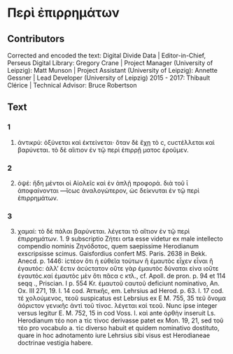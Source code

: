 # Περὶ ἐπιρρημάτων  

## Contributors  
Corrected and encoded the text: Digital Divide Data | Editor-in-Chief, Perseus Digital Library: Gregory Crane | Project Manager (University of Leipzig): Matt Munson | Project Assistant (University of Leipzig): Annette Gessner | Lead Developer (University of Leipzig) 2015 - 2017: Thibault Clérice | Technical Advisor: Bruce Robertson  

## Text  
### 1  
1. ἀντικρύ: ὀξύνεται καὶ ἐκτείνεται· ὅταν δὲ ἔχῃ τὸ ϲ, ϲυϲτέλλεται καὶ βαρύνεται. τὸ δὲ αἴιτιον ἐν τῷ περὶ ἐπιρρῇ ματοϲ ἐροῦμεν.  
### 2  
2. ὀψέ: ἤδη μέντοι οἱ Αἰολεῖϲ καὶ ἐν ἁπλῇ προφορά. διὰ τοῦ ῑ ἀποφαίνονται —ἴϲωϲ ἀναλογώτερον, ὡϲ δείκνυται ἐν τῷ περὶ ἐπιρρημάτων.  
### 3  
3. χαμαί: τὸ δὲ πάλαι βαρύνεται. λέγεται τὸ αἴτιον ἐν τῷ περὶ ἐπιρρημάτων. 1. 9 subscriptio Ζήτει orta esse videtur ex male intellecto compendio nominis Ζηνόδοτοϲ, quem saepissime Herodianum exscripsisse scimus. Gaisfordius confert MS. Paris. 2638 in Bekk. Anecd. p. 1446: ἰϲτέον ὅτι ή εὐθεῖα τούτων ἢ ἐμαυτὸϲ εἶχεν εἶναι ἢ ἐγαυτόϲ: ἀλλ’ ἔϲτιν ἀϲύϲτατον οὕτε γὰρ ἐμαυτὸϲ δύναται εἰνα ιοὔτε ἐγαυτόϲ.καί ἐμαυτὸϲ μὲν ὅτι πᾶϲα ϲ κτλ., cf. Apoll. de pron. p. 94 et 114 seqq ., Priscian. l p. 554 Κr. ἐμαυτοῦ ϲαυτοῦ deficiunt nominativo, An. Ox. III 271, 19. l. 14 cod. Ἀττικῆϲ, em. Lehrsius ad Herod. p. 63. l. 17 cod. τέ χολούμενοϲ, τεοῦ suspicatus est Lebrsius ex E M. 755, 35 τεῦ ὄνομα ἀόριϲτον γενικῆϲ ἀντὶ τοῦ τίνοϲ. λέγεται καὶ τεοῦ. Nunc ipse integer versus legitur E. M. 752, 15 in cod Voss. l. καὶ ante ὀρθὴν inseruit Ls. Herodianum τέο non a τίϲ τίνοϲ derivasse patet ex Mon. 19, 21, sed τοῦ τέο pro vocabulo a. τίϲ diverso habuit et quidem nominativo dostituto, quare in hoc adnotamento iure Lehrsius sibi visus est Herodianeae doctrinae vestigia habere.  
